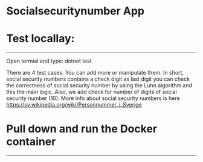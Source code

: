 # Socialsecuritynumber App

# Test locallay:
--------------
Open termial and type: dotnet test

There are 4 test cases. You can add more or manipulate them.
In short, social security numbers contains a check digit as last digit you can check the correctness of social security number by using the Luhn algorithm and this the main logic.
Also, we add check for number of digits of social security number (10).
More info about social security numbers is here https://sv.wikipedia.org/wiki/Personnummer_i_Sverige

# Pull down and run the Docker container
----------------------------------------